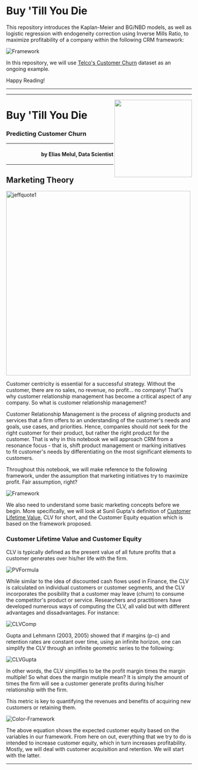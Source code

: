 # Buy 'Till You Die
This repository introduces the Kaplan-Meier and BG/NBD models, as well as logistic regression with endogeneity correction using Inverse Mills Ratio, to maximize profitability of a company within the following CRM framework:

<img src="https://i.ibb.co/3TZKD5v/Framework.png" alt="Framework" border="0">

In this repository, we will use <a href="https://www.kaggle.com/blastchar/telco-customer-churn"> Telco's Customer Churn</a> dataset as an ongoing example. 

Happy Reading!

---
___

<a href='https://github.com/eliasmelul/'> <img src='https://s3.us-east-2.amazonaws.com/wordontheamazon.com/NoMargin_NewLogo.png' style='width: 15em;' align='right' /></a>
# Buy 'Till You Die
### Predicting Customer Churn
___
<h4 align="right">by Elias Melul, Data Scientist </h4> 

___
## Marketing Theory
<img src="https://i.ibb.co/GHTPdbc/jeffquote1.jpg" alt="jeffquote1" border="0" width = "500">

Customer centricity is essential for a successful strategy. Without the customer, there are no sales, no revenue, no profit... no company! That's why customer relationship management has become a critical aspect of any company. So what is customer relationship management?

Customer Relationship Management is the process of aligning products and services that a firm offers to an understanding of the customer's needs and goals, use cases, and priorities. Hence, companies should not seek for the right customer for their product, but rather the right product for the customer. That is why in this notebook we will approach CRM from a resonance focus - that is, shift product management or marking initiatives to fit customer's needs by differentiating on the most significant elements to customers.

Throughout this notebook, we will make reference to the following framework, under the assumption that marketing initiatives try to maximize profit. Fair assumption, right?

<img src="https://i.ibb.co/3TZKD5v/Framework.png" alt="Framework" border="0">

We also need to understand some basic marketing concepts before we begin. More specifically, we will look at Sunil Gupta's definition of <a href="https://www.researchgate.net/publication/237287176_Modeling_Customer_Lifetime_Value">Customer Lifetime Value</a>, CLV for short, and the Customer Equity equation which is based on the framework proposed.

### Customer Lifetime Value and Customer Equity
CLV is typically defined as the present value of all future profits that a customer generates over his/her life with the firm. 

<img src="https://i.ibb.co/0V1FRn4/PVFormula.png" alt="PVFormula" border="0">

While similar to the idea of discounted cash flows used in Finance, the CLV is calculated on individual customers or customer segments, and the CLV incorporates the posibility that a customer may leave (churn) to consume the competitor's product or service. Researchers and practitioners have developed numerous ways of computing the CLV, all valid but with different advantages and dissadvantages. For instance:

<img src="https://i.ibb.co/HgMbP8j/CLVComp.png" alt="CLVComp" border="0">

Gupta and Lehmann (2003, 2005) showed that if margins (p-c) and retention rates are constant over time, using an infinite horizon, one can simplify the CLV through an infinite geometric series to the following:

<img src="https://i.ibb.co/6mzqQw6/CLVGupta.png" alt="CLVGupta" border="0">

In other words, the CLV simplifies to be the profit margin times the margin multiple! So what does the margin mutiple mean? It is simply the amount of times the firm will see a customer generate profits during his/her relationship with the firm.

This metric is key to quantifying the revenues and benefits of acquiring new customers or retaining them.

<img src="https://i.ibb.co/p2mmtHp/Color-Framework.png" alt="Color-Framework" border="0">

The above equation shows the expected customer equity based on the variables in our framework. From here on out, everything that we try to do is intended to increase customer equity, which in turn increases profitability. Mostly, we will deal with customer acquisition and retention. We will start with the latter.

____
